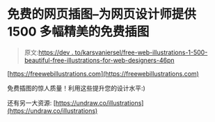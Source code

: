 # 免费的网页插图–为网页设计师提供 1500 多幅精美的免费插图

> 原文:[https://dev . to/karsvaniersel/free-web-illustrations-1-500-beautiful-free-illustrations-for-web-designers-46pn](https://dev.to/karsvaniersel/free-web-illustrations-1-500-beautiful-free-illustrations-for-web-designers-46pn)

[https://freewebillustrations.com](https://freewebillustrations.com)

免费插图的惊人质量！利用这些提升您的设计水平:)

还有另一大资源:
[https://undraw.co/illustrations](https://undraw.co/illustrations)